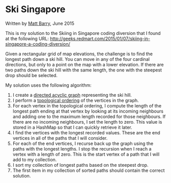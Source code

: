 # Ski Singapore

Written by [Matt Barry](mailto:mattbarry@gmail.com), June 2015

This is my solution to the Skiing in Singapore coding diversion that I found at the following URL: http://geeks.redmart.com/2015/01/07/skiing-in-singapore-a-coding-diversion/

Given a rectangular grid of map elevations, the challenge is to find the longest path down a ski hill. You can move in any of the four cardinal directions, but only to a point on the map with a lower elevation. If there are two paths down the ski hill with the same length, the one with the steepest drop should be selected.

My solution uses the following algorithm:

1. I create a [directed acyclic graph](https://en.wikipedia.org/wiki/Directed_acyclic_graph) representing the ski hill.
2. I perform a [topological ordering](https://en.wikipedia.org/wiki/Topological_sorting) of the vertices in the graph.
3. For each vertex in the topological ordering, I compute the length of the longest path ending at that vertex by looking at its incoming neighbours and adding one to the maximum length recorded for those neighbours. If there are no incoming neighbours, I set the length to zero. This value is stored in a HashMap so that I can quickly retrieve it later.
4. I find the vertices with the longest recorded values. These are the end vertices in all of the paths that I will consider.
5. For each of the end vertices, I recurse back up the graph using the paths with the longest lengths. I stop the recursion when I reach a vertex with a length of zero. This is the start vertex of a path that I will add to my collection.
6. I sort my collection of longest paths based on the steepest drop.
7. The first item in my collection of sorted paths should contain the correct solution.

